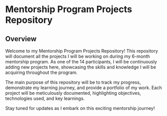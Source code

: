 # Mentorship Program Projects Repository

## Overview

Welcome to my Mentorship Program Projects Repository! This repository will document all the projects I will be working on during my 6-month mentorship program. As one of the 14 participants, I will be continuously adding new projects here, showcasing the skills and knowledge I will be acquiring throughout the program.

The main purpose of this repository will be to track my progress, demonstrate my learning journey, and provide a portfolio of my work. Each project will be meticulously documented, highlighting objectives, technologies used, and key learnings.

Stay tuned for updates as I embark on this exciting mentorship journey!
